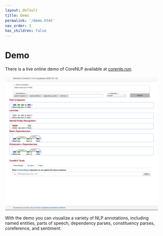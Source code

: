 ```yaml
---
layout: default
title: Demo
permalink: '/demo.html'
nav_order: 3
has_children: false
---
```


# Demo

There is a live online demo of CoreNLP available at [corenlp.run](https://corenlp.run).

<p align="center">
   <img src="assets/images/demo.png">
</p>

With the demo you can visualize a variety of NLP annotations, including named entities, parts of speech, dependency parses, constituency parses, coreference, and sentiment.

